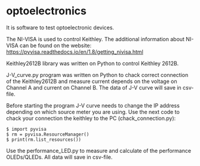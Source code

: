 # optoelectronics
It is software to test optoelectronic devices.

The NI-VISA is used to control Keithley. The additional information about NI-VISA can be found on the website: https://pyvisa.readthedocs.io/en/1.8/getting_nivisa.html

Keithley2612B library was written on Python to control Keithley 2612B.

J-V_curve.py program was written on Python to chack correct connection of the Keithley2612B and measure current depends on the voltage on Channel A and current on Channel B. The data of J-V curve will save in csv-file. 

Before starting the program J-V curve needs to change the IP address depending on which source meter you are using.
Use the next code to chack your connection the keithley to the PC (chack_connection.py):
```
$ import pyvisa
$ rm = pyvisa.ResourceManager()
$ print(rm.list_resources())
```

Use the performance_LED.py to measure and calculate of the performance OLEDs/QLEDs.
All data will save in csv-file. 
